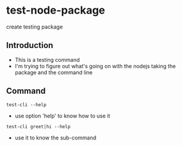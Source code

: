# test-node-package
create testing package

## Introduction
- This is a testing command
- I'm trying to figure out what's going on with the nodejs taking the package and the command line

## Command
```test-cli --help```
- use option 'help' to know how to use it

```test-cli greet|hi --help```
- use it to know the sub-command